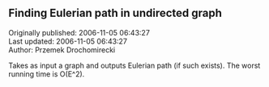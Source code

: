 ## Finding Eulerian path in undirected graph  
Originally published: 2006-11-05 06:43:27  
Last updated: 2006-11-05 06:43:27  
Author: Przemek Drochomirecki  
  
Takes as input a graph and outputs Eulerian path (if such exists). The worst running time is O(E^2).